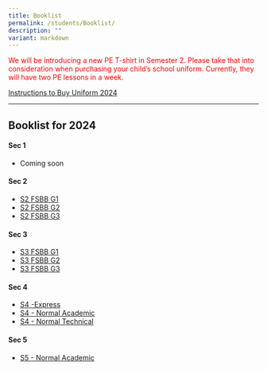 ```yaml
---
title: Booklist
permalink: /students/Booklist/
description: ""
variant: markdown
---
```

<p style="color:red;">
We will be introducing a new PE T-shirt in Semester 2. Please take that into consideration when purchasing your child’s school uniform. Currently, they will have two PE lessons in a week.
</p>

[Instructions to Buy Uniform 2024](/files/Students/Booklist/2024/sale%20of%20uniform%20instruction%20yss%202024.pdf)

___________________

Booklist for 2024
----------------

#### Sec 1
* Coming soon


#### Sec 2
* [S2 FSBB G1](/files/Students/Booklist/2024/s2%20fsbb%20g1.pdf)
* [S2 FSBB G2](/files/Students/Booklist/2024/s2%20fsbb%20g2.pdf)
* [S2 FSBB G3](/files/Students/Booklist/2024/s2%20fsbb%20g3.pdf)


#### Sec 3
* [S3 FSBB G1](/files/Students/Booklist/2024/s3%20fsbb%20g1.pdf)
* [S3 FSBB G2](/files/Students/Booklist/2024/s3%20fsbb%20g2.pdf)
* [S3 FSBB G3](/files/Students/Booklist/2024/s3%20fsbb%20g3.pdf)


#### Sec 4
* [S4 -Express](/files/Students/Booklist/2024/s4%20(exp).pdf)
* [S4 - Normal Academic](/files/Students/Booklist/2024/s4%20(na).pdf)
* [S4 - Normal Technical](/files/Students/Booklist/2024/s4%20(nt).pdf)

#### Sec 5
* [S5 - Normal Academic](/files/Students/Booklist/2024/s5%20(na).pdf)